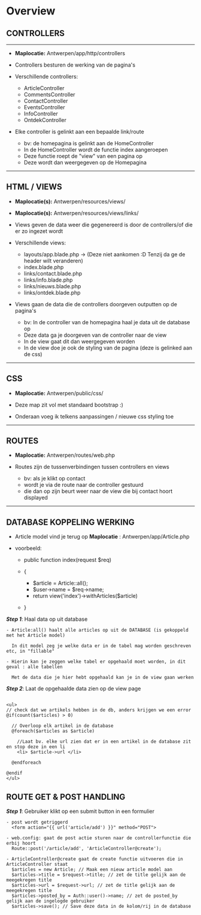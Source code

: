 # Overview

## CONTROLLERS

--------------------------------------------------------------------------------

- **Maplocatie:** Antwerpen/app/http/controllers

- Controllers besturen de werking van de pagina's

- Verschillende controllers:

  - ArticleController
  - CommentsController
  - ContactController
  - EventsController
  - InfoController
  - OntdekController

- Elke controller is gelinkt aan een bepaalde link/route

  - bv: de homepagina is gelinkt aan de HomeController
  - In de HomeController wordt de functie index aangeroepen
  - Deze functie roept de "view" van een pagina op
  - Deze wordt dan weergegeven op de Homepagina

--------------------------------------------------------------------------------

## HTML / VIEWS

- **Maplocatie(s):** Antwerpen/resources/views/
- **Maplocatie(s):** Antwerpen/resources/views/links/

- Views geven de data weer die gegenereerd is door de controllers/of die er zo ingezet wordt

- Verschillende views:

  - layouts/app.blade.php -> (Deze niet aankomen :D Tenzij da ge de header wilt veranderen)
  - index.blade.php
  - links/contact.blade.php
  - links/info.blade.php
  - links/nieuws.blade.php
  - links/ontdek.blade.php

- Views gaan de data die de controllers doorgeven outputten op de pagina's

  - bv: In de controller van de homepagina haal je data uit de database op
  - Deze data ga je doorgeven van de controller naar de view
  - In de view gaat dit dan weergegeven worden
  - In de view doe je ook de styling van de pagina (deze is gelinked aan de css)

--------------------------------------------------------------------------------

## CSS

- **Maplocatie:** Antwerpen/public/css/

- Deze map zit vol met standaard bootstrap :)

- Onderaan voeg ik telkens aanpassingen / nieuwe css styling toe

--------------------------------------------------------------------------------

## ROUTES

- **Maplocatie:** Antwerpen/routes/web.php

- Routes zijn de tussenverbindingen tussen controllers en views

  - bv: als je klikt op contact
  - wordt je via de route naar de controller gestuurd
  - die dan op zijn beurt weer naar de view die bij contact hoort displayed

--------------------------------------------------------------------------------

## DATABASE KOPPELING WERKING

- Article model vind je terug op **Maplocatie** : Antwerpen/app/Article.php

- voorbeeld:

  - public function index(request $req)
  - {

    - $article = Article::all();
    - $user->name = $req->name;
    - return view('index')->withArticles($article)

  - }

**_Step 1_**: Haal data op uit database

```
- Article:all() haalt alle articles op uit de DATABASE (is gekoppeld met het Article model)

  In dit model zeg je welke data er in de tabel mag worden geschreven etc, in "fillable"

- Hierin kan je zeggen welke tabel er opgehaald moet worden, in dit geval : alle tabellen

  Met de data die je hier hebt opgehaald kan je in de view gaan werken
```

**_Step 2_**: Laat de opgehaalde data zien op de view page

```

<ul>
// check dat we artikels hebben in de db, anders krijgen we een error
@if(count($articles) > 0)

  // Overloop elk artikel in de database
  @foreach($articles as $article)

    //Laat bv. elke url zien dat er in een artikel in de database zit en stop deze in een li
    <li> $article->url </li>

  @endforeach

@endif
</ul>
```

## ROUTE GET & POST HANDLING

**_Step 1_**: Gebruiker klikt op een submit button in een formulier

```
- post wordt getriggerd
  <form action="{{ url('article/add') }}" method="POST">

- web.config: gaat de post actie sturen naar de controllerfunctie die erbij hoort
  Route::post('/article/add', 'ArticleController@create');

- ArticleController@create gaat de create functie uitvoeren die in ArticleController staat
  $articles = new Article; // Maak een nieuw article model aan
  $articles->title = $request->title; // zet de title gelijk aan de meegekregen title
  $articles->url = $request->url; // zet de title gelijk aan de meegekregen title
  $articles->posted_by = Auth::user()->name; // zet de posted_by gelijk aan de ingelogde gebruiker
  $articles->save(); // Save deze data in de kolom/rij in de database
```
